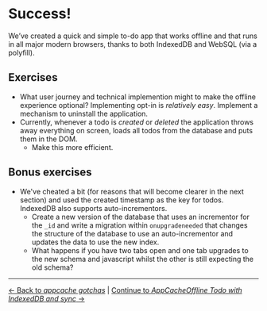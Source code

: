 # Success!

We’ve created a quick and simple to-do app that works offline and that runs in all major modern browsers, thanks to both IndexedDB and WebSQL (via a polyfill).

## Exercises

- What user journey and technical implemention might to make the offline experience optional?  Implementing opt-in is _relatively easy_.  Implement a mechanism to uninstall the application.
- Currently, whenever a todo is *created* or *deleted* the application throws away everything on screen, loads all todos from the database and puts them in the DOM.
  - Make this more efficient.

## Bonus exercises

- We've cheated a bit (for reasons that will become clearer in the next section) and used the created timestamp as the key for todos.  IndexedDB also supports auto-incrementors.
  - Create a new version of the database that uses an incrementor for the `_id` and write a migration within `onupgradeneeded` that changes the structure of the database to use an auto-incrementor and updates the data to use the new index.
  - What happens if you have two tabs open and one tab upgrades to the new schema and javascript whilst the other is still expecting the old schema?

---

[← Back to *appcache gotchas*](../12-appcache-gotcha-1) | [Continue to *AppCacheOffline Todo with IndexedDB and sync* →](../../04-offline-todo-with-sync)
